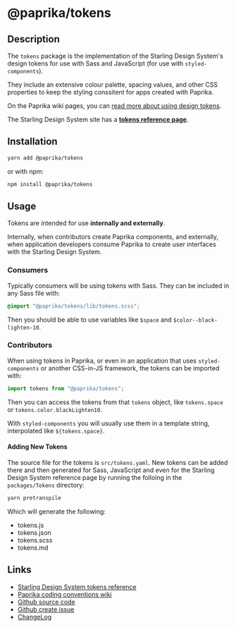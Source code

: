 # @paprika/tokens

## Description

The `tokens` package is the implementation of the Starling Design System's design tokens for use with Sass and JavaScript (for use with `styled-components`).

They include an extensive colour palette, spacing values, and other CSS properties to keep the styling conssitent for apps created with Paprika.

On the Paprika wiki pages, you can [read more about using design tokens](https://github.com/acl-services/paprika/wiki/Coding-Conventions#tokens).

The Starling Design System site has a [**tokens reference page**](https://design.wegalvanize.com/tokens).

## Installation

```sh
yarn add @paprika/tokens
```

or with npm:

```sh
npm install @paprika/tokens
```

## Usage

Tokens are intended for use **internally and externally**.

Internally, when contributors create Paprika components, and externally, when application developers consume Paprika to create user interfaces with the Starling Design System.

### Consumers

Typically consumers will be using tokens with Sass. They can be included in any Sass file with:

```scss
@import "@paprika/tokens/lib/tokens.scss";
```

Then you should be able to use variables like `$space` and `$color--black-lighten-10`.

### Contributors

When using tokens in Paprika, or even in an application that uses `styled-components` or another CSS-in-JS framework, the tokens can be imported with:

```js
import tokens from "@paprika/tokens";
```

Then you can access the tokens from that `tokens` object, like `tokens.space` or `tokens.color.blackLighten10`.

With `styled-components` you will usually use them in a template string, interpolated like `${tokens.space}`.

#### Adding New Tokens

The source file for the tokens is `src/tokens.yaml`. New tokens can be added there and then generated for Sass, JavaScript and even for the Starling Design System reference page by running the folloing in the `packages/Tokens` directory:

```sh
yarn pretranspile
```

Which will generate the following:

- tokens.js
- tokens.json
- tokens.scss
- tokens.md

## Links

- [Starling Design System tokens reference](https://design.wegalvanize.com/tokens)
- [Paprika coding conventions wiki](https://github.com/acl-services/paprika/wiki/Coding-Conventions#tokens)
- [Github source code](https://github.com/acl-services/paprika/tree/master/packages/Tokens/src)
- [Github create issue](https://github.com/acl-services/paprika/issues/new?label=[]&title=@paprika/tokens%20[help]:%20your%20short%20description&body=%0A%23%20Help%20wanted%0A%0A%23%23%20Please%20write%20your%20question.%0A*A%20clear%20and%20concise%20description%20of%20what%20the%20question%20is*%0A%0A%23%23%20Additional%20context%0A*Add%20any%20other%20context%20or%20screenshots%20about%20your%20question%20here.*%0A)
- [ChangeLog](https://github.com/acl-services/paprika/tree/master/packages/Tokens/CHANGELOG.md)

